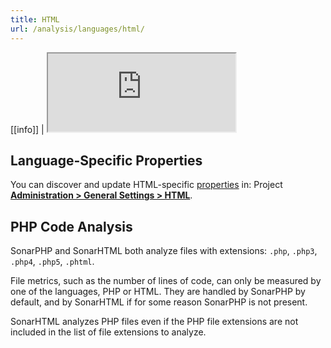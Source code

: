 ```yaml
---
title: HTML
url: /analysis/languages/html/
---
```


<!-- static -->
[[info]]
| <iframe src="http://update.sonarsource.org/plugins/web-confluence-include.html" height="125px">Your browser does not support iframes.</iframe>
<!-- /static -->


## Language-Specific Properties

You can discover and update HTML-specific [properties](/analysis/analysis-parameters/) in:  <!-- sonarcloud -->Project <!-- /sonarcloud -->**[Administration > General Settings > HTML](/#sonarqube-admin#/admin/settings?category=html)**.

## PHP Code Analysis
SonarPHP and SonarHTML both analyze files with extensions: `.php`, `.php3`, `.php4`, `.php5`, `.phtml`.

File metrics, such as the number of lines of code, can only be measured by one of the languages, PHP or HTML. They are handled by SonarPHP by default, and by SonarHTML if for some reason SonarPHP is not present.

SonarHTML analyzes PHP files even if the PHP file extensions are not included in the list of file extensions to analyze.
